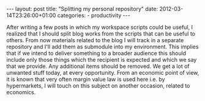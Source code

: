 --- layout: post title: "Splitting my personal repository" date: 2012-03-14T23:26:00+01:00 categories: - productivity ---

After writing a few posts in which my workspace scripts could be useful, I realized that I should split blog works from the scripts that can be useful to others. From now materials related to the blog I will track in a separate repository and I'll add them as submodule into my environment. This implies that if we intend to deliver something to a broader audience this should include only those things which the recipient is expected and which we say that we provide. Any additional items should be removed. We get a lot of unwanted stuff today, at every opportunity. From an economic point of view, it is known that very often margin value law is used here i.e. by hypermarkets, I will touch on this subject on another occasion, related to economics.  

    
